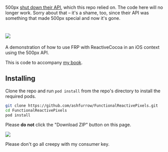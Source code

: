 500px [shut down their API](https://support.500px.com/hc/en-us/articles/360002435653-API-), which this repo relied on. The code here will no longer work. Sorry about that – it's a shame, too, since their API was something that made 500px special and now it's gone. 

![](http://static.ashfurrow.com/github/FRPII.png)
========================

A demonstration of how to use FRP with ReactiveCocoa in an iOS context using the 500px API. 

This is code to accompany [my book](https://leanpub.com/iosfrp).

Installing
----------

Clone the repo and run `pod install` from the repo's directory to install the required pods. 

```sh
git clone https://github.com/ashfurrow/FunctionalReactivePixels.git
cd FunctionalReactivePixels
pod install
```

Please **do not** click the "Download ZIP" button on this page.

![](http://static.ashfurrow.com/github/functionalreactivepixels.png)

Please don't go all creepy with my consumer key. 
